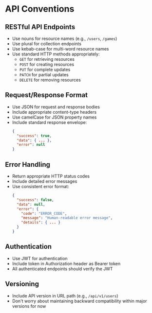 # API Conventions

## RESTful API Endpoints
- Use nouns for resource names (e.g., `/users`, `/games`)
- Use plural for collection endpoints
- Use kebab-case for multi-word resource names
- Use standard HTTP methods appropriately:
  - `GET` for retrieving resources
  - `POST` for creating resources
  - `PUT` for complete updates
  - `PATCH` for partial updates
  - `DELETE` for removing resources

## Request/Response Format
- Use JSON for request and response bodies
- Include appropriate content-type headers
- Use camelCase for JSON property names
- Include standard response envelope:
  ```json
  {
    "success": true,
    "data": { ... },
    "error": null
  }
  ```

## Error Handling
- Return appropriate HTTP status codes
- Include detailed error messages
- Use consistent error format:
  ```json
  {
    "success": false,
    "data": null,
    "error": {
      "code": "ERROR_CODE",
      "message": "Human-readable error message",
      "details": { ... }
    }
  }
  ```

## Authentication
- Use JWT for authentication
- Include token in Authorization header as Bearer token
- All authenticated endpoints should verify the JWT

## Versioning
- Include API version in URL path (e.g., `/api/v1/users`)
- Don't worry about maintaining backward compatibility within major versions for now